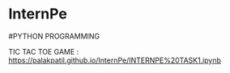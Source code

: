 # InternPe
#PYTHON PROGRAMMING

TIC TAC TOE GAME : https://palakpatil.github.io/InternPe/INTERNPE%20TASK1.ipynb
